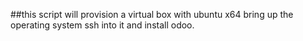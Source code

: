 ##this script will provision a virtual box with ubuntu x64 bring up the operating system ssh into it and install odoo.
